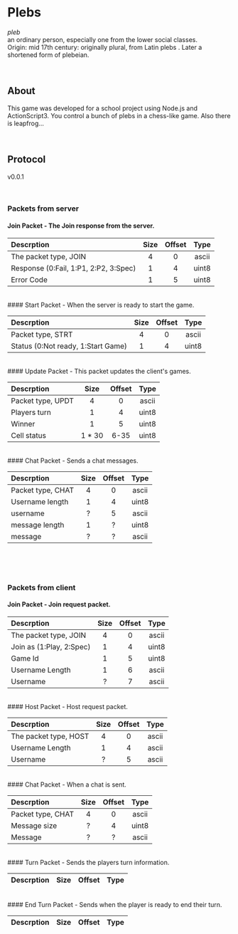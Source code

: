# Plebs
_pleb_  
an ordinary person, especially one from the lower social classes.  
Origin: mid 17th century: originally plural, from Latin plebs . Later a shortened form of plebeian.

<br>

## About
This game was developed for a school project using Node.js and ActionScript3. You control a bunch of plebs in a chess-like game. Also there is leapfrog...

<br>

## Protocol 
v0.0.1

<br>

### Packets from server


#### Join Packet - The Join response from the server.  

| Descrption | Size | Offset | Type |
|:---|:---:|:---:|:---:|
|The packet type, JOIN|4|0|ascii|
|Response (0:Fail, 1:P1, 2:P2, 3:Spec)|1|4|uint8|
|Error Code|1|5|uint8|


<br>
#### Start Packet - When the server is ready to start the game.

| Descrption | Size | Offset | Type |
|:---|:---:|:---:|:---:|
|Packet type, STRT|4|0|ascii|
|Status (0:Not ready, 1:Start Game)|1|4|uint8|

<br>
#### Update Packet - This packet updates the client's games.

| Descrption | Size | Offset | Type |
|:---|:---:|:---:|:---:|
|Packet type, UPDT|4|0|ascii|
|Players turn|1|4|uint8|
|Winner|1|5|uint8|
|Cell status|1 * 30|6-35|uint8|

<br>
#### Chat Packet - Sends a chat messages.

| Descrption | Size | Offset | Type |
|:---|:---:|:---:|:---:|
|Packet type, CHAT|4|0|ascii|
|Username length|1|4|uint8|
|username|?|5|ascii|
|message length|1|?|uint8|
|message|?|?|ascii|

<br>
<br>
<br>

### Packets from client

#### Join Packet - Join request packet.

| Descrption | Size | Offset | Type |
|:---|:---:|:---:|:---:|
|The packet type, JOIN|4|0|ascii|
|Join as (1:Play, 2:Spec)|1|4|uint8|
|Game Id|1|5|uint8|
|Username Length|1|6|ascii|
|Username|?|7|ascii|

<br>
#### Host Packet - Host request packet.

| Descrption | Size | Offset | Type |
|:---|:---:|:---:|:---:|
|The packet type, HOST|4|0|ascii|
|Username Length|1|4|ascii|
|Username|?|5|ascii|

<br>
#### Chat Packet - When a chat is sent.

| Descrption | Size | Offset | Type |
|:---|:---:|:---:|:---:|
|Packet type, CHAT|4|0|ascii|
|Message size|?|4|uint8|
|Message|?|?|ascii|

<br>
#### Turn Packet - Sends the players turn information.

| Descrption | Size | Offset | Type |
|:---|:---:|:---:|:---:|

<br>
#### End Turn Packet - Sends when the player is ready to end their turn.

| Descrption | Size | Offset | Type |
|:---|:---:|:---:|:---:|
